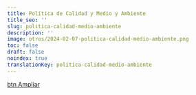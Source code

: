```yaml
---
title: Política de Calidad y Medio y Ambiente
title_seo: ''
slug: politica-calidad-medio-ambiente
description: ''
image: otros/2024-02-07-politica-calidad-medio-ambiente.png
toc: false
draft: false
noindex: true
translationKey: politica-calidad-medio-ambiente
---
```


[btn Ampliar](otros/2024-02-07-politica-calidad-medio-ambiente.png)

